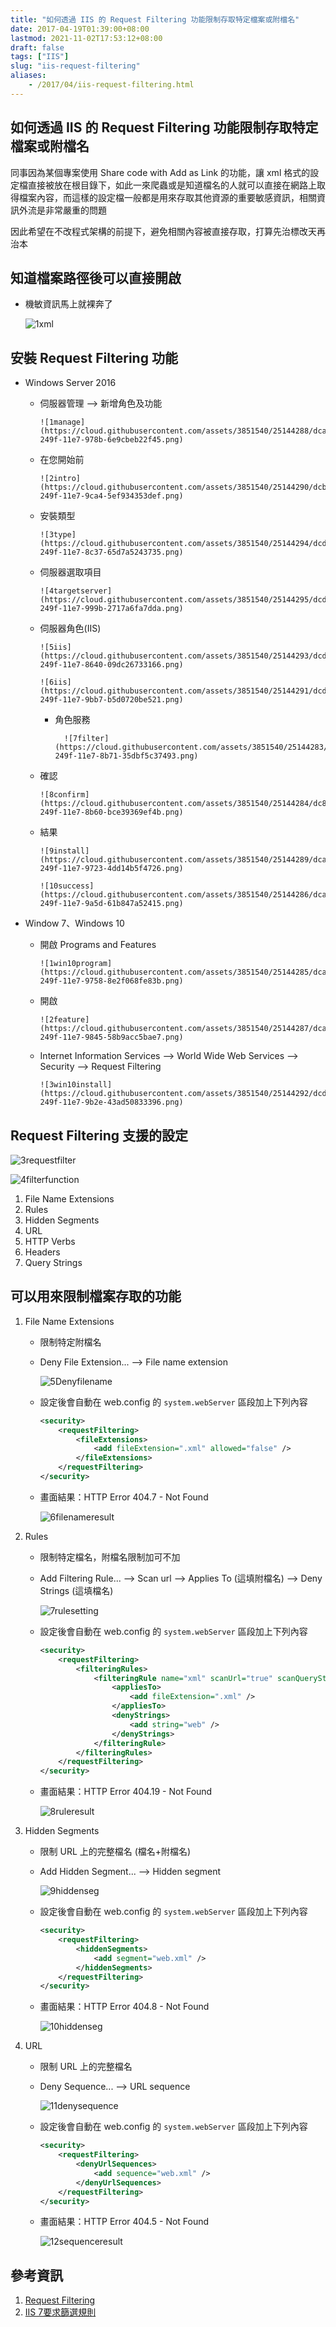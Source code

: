 ```yaml
---
title: "如何透過 IIS 的 Request Filtering 功能限制存取特定檔案或附檔名"
date: 2017-04-19T01:39:00+08:00
lastmod: 2021-11-02T17:53:12+08:00
draft: false
tags: ["IIS"]
slug: "iis-request-filtering"
aliases:
    - /2017/04/iis-request-filtering.html
---
```

## 如何透過 IIS 的 Request Filtering 功能限制存取特定檔案或附檔名

同事因為某個專案使用 Share code with Add as Link 的功能，讓 xml 格式的設定檔直接被放在根目錄下，如此一來爬蟲或是知道檔名的人就可以直接在網路上取得檔案內容，而這樣的設定檔一般都是用來存取其他資源的重要敏感資訊，相關資訊外流是非常嚴重的問題

因此希望在不改程式架構的前提下，避免相關內容被直接存取，打算先治標改天再治本

## 知道檔案路徑後可以直接開啟

* 機敏資訊馬上就裸奔了

    ![1xml](https://cloud.githubusercontent.com/assets/3851540/25116475/96d71936-243f-11e7-9328-e2a532bc972c.png)

## 安裝 Request Filtering 功能

* Windows Server 2016
  * 伺服器管理 --> 新增角色及功能

        ![1manage](https://cloud.githubusercontent.com/assets/3851540/25144288/dcab8bbc-249f-11e7-978b-6e9cbeb22f45.png)

  * 在您開始前

        ![2intro](https://cloud.githubusercontent.com/assets/3851540/25144290/dcb51614-249f-11e7-9ca4-5ef934353def.png)

  * 安裝類型

        ![3type](https://cloud.githubusercontent.com/assets/3851540/25144294/dcd7148a-249f-11e7-8c37-65d7a5243735.png)

  * 伺服器選取項目

        ![4targetserver](https://cloud.githubusercontent.com/assets/3851540/25144295/dcd8f05c-249f-11e7-999b-2717a6fa7dda.png)

  * 伺服器角色(IIS)

        ![5iis](https://cloud.githubusercontent.com/assets/3851540/25144293/dcd5317e-249f-11e7-8640-09dc26733166.png)

        ![6iis](https://cloud.githubusercontent.com/assets/3851540/25144291/dcd35566-249f-11e7-9bb7-b5d0720be521.png)

    * 角色服務

            ![7filter](https://cloud.githubusercontent.com/assets/3851540/25144283/dc66089e-249f-11e7-8b71-35dbf5c37493.png)

  * 確認

        ![8confirm](https://cloud.githubusercontent.com/assets/3851540/25144284/dc8ee192-249f-11e7-8b60-bce39369ef4b.png)

  * 結果

        ![9install](https://cloud.githubusercontent.com/assets/3851540/25144289/dcac2d06-249f-11e7-9723-4dd14b5f4726.png)

        ![10success](https://cloud.githubusercontent.com/assets/3851540/25144286/dcaa10f2-249f-11e7-9a5d-61b847a52415.png)

* Window 7、Windows 10

  * 開啟 Programs and Features

        ![1win10program](https://cloud.githubusercontent.com/assets/3851540/25144285/dca92f8e-249f-11e7-9758-8e2f068fe83b.png)

  * 開啟

        ![2feature](https://cloud.githubusercontent.com/assets/3851540/25144287/dcabb060-249f-11e7-9845-58b9acc5bae7.png)

  * Internet Information Services --> World Wide Web Services --> Security --> Request Filtering

        ![3win10install](https://cloud.githubusercontent.com/assets/3851540/25144292/dcd3d6bc-249f-11e7-9b2e-43ad50833396.png)

## Request Filtering 支援的設定

![3requestfilter](https://cloud.githubusercontent.com/assets/3851540/25116476/96f7b718-243f-11e7-9896-3c841f84df79.png)

![4filterfunction](https://cloud.githubusercontent.com/assets/3851540/25116477/96f92cce-243f-11e7-8964-cd1490e8fc34.png)

1. File Name Extensions
2. Rules
3. Hidden Segments
4. URL
5. HTTP Verbs
6. Headers
7. Query Strings

## 可以用來限制檔案存取的功能

1. File Name Extensions

    * 限制特定附檔名
    * Deny File Extension... --> File name extension

        ![5Denyfilename](https://cloud.githubusercontent.com/assets/3851540/25116480/97187b60-243f-11e7-850a-94384bc6b361.png)

    * 設定後會自動在 web.config 的 `system.webServer` 區段加上下列內容

        ```xml
        <security>
            <requestFiltering>
                <fileExtensions>
                    <add fileExtension=".xml" allowed="false" />
                </fileExtensions>
            </requestFiltering>
        </security>
        ```

    * 畫面結果：HTTP Error 404.7 - Not Found

        ![6filenameresult](https://cloud.githubusercontent.com/assets/3851540/25116479/97180676-243f-11e7-9b26-d82ad742aa22.png)

2. Rules
    * 限制特定檔名，附檔名限制加可不加
    * Add Filtering Rule... --> Scan url --> Applies To (這填附檔名) --> Deny Strings (這填檔名)

        ![7rulesetting](https://cloud.githubusercontent.com/assets/3851540/25116481/9718c7e6-243f-11e7-86f4-d84a35fcd89e.png)

    * 設定後會自動在 web.config 的 `system.webServer` 區段加上下列內容

        ```xml
        <security>
            <requestFiltering>
                <filteringRules>
                    <filteringRule name="xml" scanUrl="true" scanQueryString="false">
                        <appliesTo>
                            <add fileExtension=".xml" />
                        </appliesTo>
                        <denyStrings>
                            <add string="web" />
                        </denyStrings>
                    </filteringRule>
                </filteringRules>
            </requestFiltering>
        </security>
        ```

    * 畫面結果：HTTP Error 404.19 - Not Found

        ![8ruleresult](https://cloud.githubusercontent.com/assets/3851540/25116478/97184758-243f-11e7-8834-2dc5971fdf5b.png)

3. Hidden Segments
    * 限制 URL 上的完整檔名 (檔名+附檔名)
    * Add Hidden Segment... --> Hidden segment

        ![9hiddenseg](https://cloud.githubusercontent.com/assets/3851540/25116482/971abe0c-243f-11e7-8c74-139454860983.png)

    * 設定後會自動在 web.config 的 `system.webServer` 區段加上下列內容

        ```xml
        <security>
            <requestFiltering>
                <hiddenSegments>
                    <add segment="web.xml" />
                </hiddenSegments>
            </requestFiltering>
        </security>
        ```

    * 畫面結果：HTTP Error 404.8 - Not Found

        ![10hiddenseg](https://cloud.githubusercontent.com/assets/3851540/25116483/9720637a-243f-11e7-9a69-bb2489bf64b4.png)

4. URL
    * 限制 URL 上的完整檔名
    * Deny Sequence... --> URL sequence

        ![11denysequence](https://cloud.githubusercontent.com/assets/3851540/25116484/973b190e-243f-11e7-9566-1e1926b15ab8.png)

    * 設定後會自動在 web.config 的 `system.webServer` 區段加上下列內容

        ```xml
        <security>
            <requestFiltering>
                <denyUrlSequences>
                    <add sequence="web.xml" />
                </denyUrlSequences>
            </requestFiltering>
        </security>
        ```

    * 畫面結果：HTTP Error 404.5 - Not Found

        ![12sequenceresult](https://cloud.githubusercontent.com/assets/3851540/25116485/973dce42-243f-11e7-801f-689429ffa7c5.png)

## 參考資訊

1. [Request Filtering <requestfiltering></requestfiltering>](https://www.iis.net/configreference/system.webserver/security/requestfiltering)
2. [IIS 7要求篩選規則](http://www.lijyyh.com/2012/04/iis-7.html)
